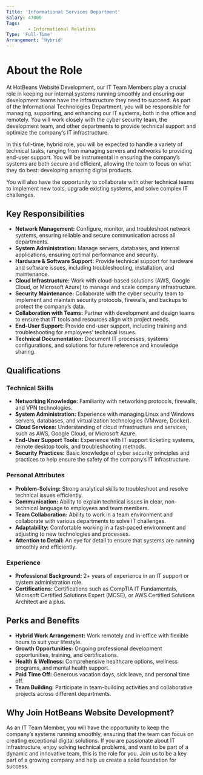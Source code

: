 ```yaml
---
Title: 'Informational Services Department'
Salary: 47000
Tags:
        - Informational Relations
Type: 'Full-Time'
Arrangement: 'Hybrid'
---
```


# About the Role

At HotBeans Website Development, our IT Team Members play a crucial role in keeping our internal systems running smoothly and ensuring our development teams have the infrastructure they need to succeed. As part of the Informational Technologies Department, you will be responsible for managing, supporting, and enhancing our IT systems, both in the office and remotely. You will work closely with the cyber security team, the development team, and other departments to provide technical support and optimize the company’s IT infrastructure.

In this full-time, hybrid role, you will be expected to handle a variety of technical tasks, ranging from managing servers and networks to providing end-user support. You will be instrumental in ensuring the company’s systems are both secure and efficient, allowing the team to focus on what they do best: developing amazing digital products.

You will also have the opportunity to collaborate with other technical teams to implement new tools, upgrade existing systems, and solve complex IT challenges.

## Key Responsibilities

- **Network Management:** Configure, monitor, and troubleshoot network systems, ensuring reliable and secure communication across all departments.
- **System Administration:** Manage servers, databases, and internal applications, ensuring optimal performance and security.
- **Hardware & Software Support:** Provide technical support for hardware and software issues, including troubleshooting, installation, and maintenance.
- **Cloud Infrastructure:** Work with cloud-based solutions (AWS, Google Cloud, or Microsoft Azure) to manage and scale company infrastructure.
- **Security Maintenance:** Collaborate with the cyber security team to implement and maintain security protocols, firewalls, and backups to protect the company’s data.
- **Collaboration with Teams:** Partner with development and design teams to ensure that IT tools and resources align with project needs.
- **End-User Support:** Provide end-user support, including training and troubleshooting for employees’ technical issues.
- **Technical Documentation:** Document IT processes, systems configurations, and solutions for future reference and knowledge sharing.

## Qualifications

### Technical Skills

- **Networking Knowledge:** Familiarity with networking protocols, firewalls, and VPN technologies.
- **System Administration:** Experience with managing Linux and Windows servers, databases, and virtualization technologies (VMware, Docker).
- **Cloud Services:** Understanding of cloud infrastructure and services, such as AWS, Google Cloud, or Microsoft Azure.
- **End-User Support Tools:** Experience with IT support ticketing systems, remote desktop tools, and troubleshooting methods.
- **Security Practices:** Basic knowledge of cyber security principles and practices to help ensure the safety of the company’s IT infrastructure.

### Personal Attributes

- **Problem-Solving:** Strong analytical skills to troubleshoot and resolve technical issues efficiently.
- **Communication:** Ability to explain technical issues in clear, non-technical language to employees and team members.
- **Team Collaboration:** Ability to work in a team environment and collaborate with various departments to solve IT challenges.
- **Adaptability:** Comfortable working in a fast-paced environment and adjusting to new technologies and processes.
- **Attention to Detail:** An eye for detail to ensure that systems are running smoothly and efficiently.

### Experience

- **Professional Background:** 2+ years of experience in an IT support or system administration role.
- **Certifications:** Certifications such as CompTIA IT Fundamentals, Microsoft Certified Solutions Expert (MCSE), or AWS Certified Solutions Architect are a plus.

## Perks and Benefits

- **Hybrid Work Arrangement:** Work remotely and in-office with flexible hours to suit your lifestyle.
- **Growth Opportunities:** Ongoing professional development opportunities, training, and certifications.
- **Health & Wellness:** Comprehensive healthcare options, wellness programs, and mental health support.
- **Paid Time Off:** Generous vacation days, sick leave, and personal time off.
- **Team Building:** Participate in team-building activities and collaborative projects across different departments.

## Why Join HotBeans Website Development?

As an IT Team Member, you will have the opportunity to keep the company’s systems running smoothly, ensuring that the team can focus on creating exceptional digital solutions. If you are passionate about IT infrastructure, enjoy solving technical problems, and want to be part of a dynamic and innovative team, this is the role for you. Join us to be a key part of a growing company and help us create a solid foundation for success.
